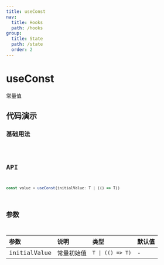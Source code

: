 ```yaml
---
title: useConst
nav:
  title: Hooks
  path: /hooks
group:
  title: State
  path: /state
  order: 2
---
```


# useConst

常量值

## 代码演示

### 基础用法

<code src="./demo/demo1.tsx" />

## API

```typescript
const value = useConst(initialValue: T | (() => T))
```

## 参数

| 参数         | 说明       | 类型             | 默认值 |
| :----------- | :--------- | :--------------- | :----- |
| initialValue | 常量初始值 | `T \| (() => T)` | -      |
